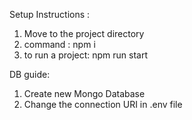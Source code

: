 Setup Instructions :

1. Move to the project directory
2. command : npm i
3. to run a project: npm run start

DB guide:
1. Create new Mongo Database
2. Change the connection URI in .env file
